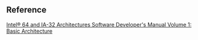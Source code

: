 ## Reference
[Intel® 64 and IA-32 Architectures Software Developer's Manual Volume 1: Basic Architecture](https://www.intel.com/content/www/us/en/content-details/782149/intel-64-and-ia-32-architectures-software-developer-s-manual-volume-1-basic-architecture.html?wapkw=IA-32)
